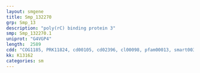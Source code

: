 ```yaml
---
layout: smgene
title: Smp_132270
grp: Smp_13
description: "poly(rC) binding protein 3"
smp: Smp_132270.1
uniprot: "G4VGP4"
length:  2589
cdd: "COG1185, PRK11824, cd00105, cd02396, cl00098, pfam00013, smart00322"
kk: K13162
categories: sm
---
```

